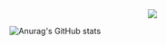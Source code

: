<div align="center">
  <img src="https://i.imgur.com/JLKboOt.gif" />
</div>

![Anurag's GitHub stats](https://github-readme-stats.vercel.app/api?username=RungLyeok&show_icons=true&theme=radical)
